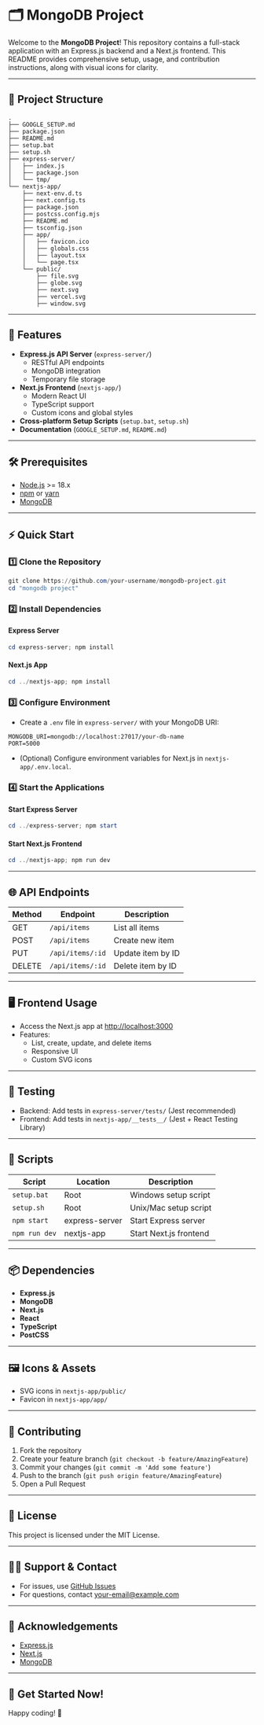  # 🗂️ MongoDB Project

 Welcome to the **MongoDB Project**! This repository contains a full-stack application with an Express.js backend and a Next.js frontend. This README provides comprehensive setup, usage, and contribution instructions, along with visual icons for clarity.

 ---

 ## 📁 Project Structure

 ```
 .
 ├── GOOGLE_SETUP.md
 ├── package.json
 ├── README.md
 ├── setup.bat
 ├── setup.sh
 ├── express-server/
 │   ├── index.js
 │   ├── package.json
 │   └── tmp/
 └── nextjs-app/
     ├── next-env.d.ts
     ├── next.config.ts
     ├── package.json
     ├── postcss.config.mjs
     ├── README.md
     ├── tsconfig.json
     ├── app/
     │   ├── favicon.ico
     │   ├── globals.css
     │   ├── layout.tsx
     │   └── page.tsx
     └── public/
         ├── file.svg
         ├── globe.svg
         ├── next.svg
         ├── vercel.svg
         ├── window.svg
 ```

 ---

 ## 🚀 Features

 - **Express.js API Server** (`express-server/`)
   - RESTful API endpoints
   - MongoDB integration
   - Temporary file storage
 - **Next.js Frontend** (`nextjs-app/`)
   - Modern React UI
   - TypeScript support
   - Custom icons and global styles
 - **Cross-platform Setup Scripts** (`setup.bat`, `setup.sh`)
 - **Documentation** (`GOOGLE_SETUP.md`, `README.md`)

 ---

 ## 🛠️ Prerequisites

 - [Node.js](https://nodejs.org/) >= 18.x
 - [npm](https://www.npmjs.com/) or [yarn](https://yarnpkg.com/)
 - [MongoDB](https://www.mongodb.com/try/download/community)

 ---

 ## ⚡ Quick Start

 ### 1️⃣ Clone the Repository

 ```powershell
 git clone https://github.com/your-username/mongodb-project.git
 cd "mongodb project"
 ```

 ### 2️⃣ Install Dependencies

 #### Express Server
 ```powershell
 cd express-server; npm install
 ```

 #### Next.js App
 ```powershell
 cd ../nextjs-app; npm install
 ```

 ### 3️⃣ Configure Environment

 - Create a `.env` file in `express-server/` with your MongoDB URI:

 ```env
 MONGODB_URI=mongodb://localhost:27017/your-db-name
 PORT=5000
 ```

 - (Optional) Configure environment variables for Next.js in `nextjs-app/.env.local`.

 ### 4️⃣ Start the Applications

 #### Start Express Server
 ```powershell
 cd ../express-server; npm start
 ```

 #### Start Next.js Frontend
 ```powershell
 cd ../nextjs-app; npm run dev
 ```

 ---

 ## 🌐 API Endpoints

 | Method | Endpoint         | Description           |
 |--------|------------------|----------------------|
 | GET    | `/api/items`     | List all items       |
 | POST   | `/api/items`     | Create new item      |
 | PUT    | `/api/items/:id` | Update item by ID    |
 | DELETE | `/api/items/:id` | Delete item by ID    |

 ---

 ## 🖥️ Frontend Usage

 - Access the Next.js app at [http://localhost:3000](http://localhost:3000)
 - Features:
   - List, create, update, and delete items
   - Responsive UI
   - Custom SVG icons

 ---

 ## 🧪 Testing

 - Backend: Add tests in `express-server/tests/` (Jest recommended)
 - Frontend: Add tests in `nextjs-app/__tests__/` (Jest + React Testing Library)

 ---

 ## 📝 Scripts

 | Script         | Location         | Description                |
 |----------------|------------------|----------------------------|
 | `setup.bat`    | Root             | Windows setup script       |
 | `setup.sh`     | Root             | Unix/Mac setup script      |
 | `npm start`    | express-server   | Start Express server       |
 | `npm run dev`  | nextjs-app       | Start Next.js frontend     |

 ---

 ## 📦 Dependencies

 - **Express.js**
 - **MongoDB**
 - **Next.js**
 - **React**
 - **TypeScript**
 - **PostCSS**

 ---

 ## 🖼️ Icons & Assets

 - SVG icons in `nextjs-app/public/`
 - Favicon in `nextjs-app/app/`

 ---

 ## 🤝 Contributing

 1. Fork the repository
 2. Create your feature branch (`git checkout -b feature/AmazingFeature`)
 3. Commit your changes (`git commit -m 'Add some feature'`)
 4. Push to the branch (`git push origin feature/AmazingFeature`)
 5. Open a Pull Request

 ---

 ## 📄 License

 This project is licensed under the MIT License.

 ---

 ## 🙋‍♂️ Support & Contact

 - For issues, use [GitHub Issues](https://github.com/your-username/mongodb-project/issues)
 - For questions, contact [your-email@example.com](mailto:your-email@example.com)

 ---

 ## 🌟 Acknowledgements

 - [Express.js](https://expressjs.com/)
 - [Next.js](https://nextjs.org/)
 - [MongoDB](https://www.mongodb.com/)

 ---

 ## 🏁 Get Started Now!

 Happy coding! 🚀
